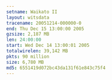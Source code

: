 ```yaml
---
setname: Waikato II
layout: witsdata
tracename: 20051214-000000-0
end: Thu Dec 15 13:00:00 2005
gzsize: 2,187 MB
len: 24:00:00
start: Wed Dec 14 13:00:01 2005
totalwirelen: 39,142 MB
pkts: 90 million
size: 6,780 MB
md5: 6551419d072bc43da131f61e843c75f4
---
```

